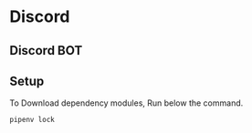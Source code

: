 ﻿# Discord
## Discord BOT

## Setup
To Download dependency modules, Run below the command.
```
pipenv lock
```


